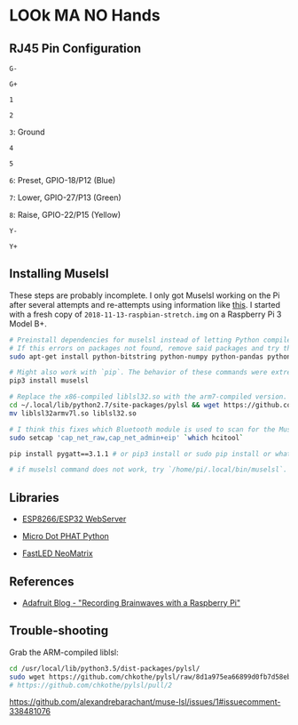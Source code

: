# **LOO**k **MA NO H**ands

## RJ45 Pin Configuration

`G-`

`G+`

`1`

`2`

`3`: Ground

`4`

`5`

`6`: Preset, GPIO-18/P12 (Blue)

`7`: Lower, GPIO-27/P13 (Green)

`8`: Raise, GPIO-22/P15 (Yellow)

`Y-`

`Y+`

## Installing Muselsl

These steps are probably incomplete. I only got Muselsl working on the Pi after several attempts and re-attempts using information like [this](https://github.com/alexandrebarachant/muse-lsl/issues/1). I started with a fresh copy of `2018-11-13-raspbian-stretch.img` on a Raspberry Pi 3 Model B+.

```bash
# Preinstall dependencies for muselsl instead of letting Python compile them for ages.
# If this errors on packages not found, remove said packages and try the command again.
sudo apt-get install python-bitstring python-numpy python-pandas python-pexpect python-seaborn python-ptyprocess python-scipy python-matplotlib python-six python-enum34 python-backports.functools-lru-cache python-cycler python-pyparsing python-subprocess32 python-setuptools

# Might also work with `pip`. The behavior of these commands were extremely inconsistent.
pip3 install muselsl

# Replace the x86-compiled liblsl32.so with the arm7-compiled version.
cd ~/.local/lib/python2.7/site-packages/pylsl && wget https://github.com/chkothe/pylsl/raw/8d1a975ea66899d0fb7d58ebf320d5422f5a274c/pylsl/liblsl32armv7l.so
mv liblsl32armv7l.so liblsl32.so

# I think this fixes which Bluetooth module is used to scan for the Muse, or something.
sudo setcap 'cap_net_raw,cap_net_admin+eip' `which hcitool`

pip install pygatt==3.1.1 # or pip3 install or sudo pip install or whatever fucking path python uses

# if muselsl command does not work, try `/home/pi/.local/bin/muselsl`.
```

## Libraries

- [ESP8266/ESP32 WebServer](https://github.com/bbx10/WebServer_tng/tree/8491a56cc4090f7f4f0edfc95c5bf9f6049d85cd)

- [Micro Dot PHAT Python](https://github.com/pimoroni/microdot-phat)

- [FastLED NeoMatrix](https://github.com/marcmerlin/FastLED_NeoMatrix)

## References

- [Adafruit Blog - "Recording Brainwaves with a Raspberry Pi"](https://blog.adafruit.com/2018/05/28/recording-brainwaves-with-a-raspberry-pi/)

## Trouble-shooting

Grab the ARM-compiled liblsl:

```sh
cd /usr/local/lib/python3.5/dist-packages/pylsl/
sudo wget https://github.com/chkothe/pylsl/raw/8d1a975ea66899d0fb7d58ebf320d5422f5a274c/pylsl/liblsl32armv7l.so
# https://github.com/chkothe/pylsl/pull/2
```

https://github.com/alexandrebarachant/muse-lsl/issues/1#issuecomment-338481076
